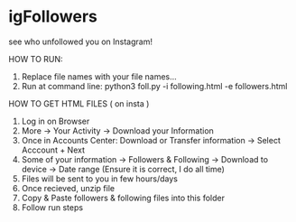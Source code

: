 # igFollowers
see who unfollowed you on Instagram!

HOW TO RUN:
1. Replace file names with your file names...
2. Run at command line:  python3 foll.py -i following.html -e followers.html

HOW TO GET HTML FILES ( on insta ) 
1. Log in on Browser
2. More -> Your Activity -> Download your Information
3. Once in Accounts Center: Download or Transfer information -> Select Acccount + Next
4. Some of your information -> Followers & Following -> Download to device -> Date range (Ensure it is correct, I do all time)
5. Files will be sent to you in few hours/days
6. Once recieved, unzip file
7. Copy & Paste followers & following files into this folder
8. Follow run steps  
